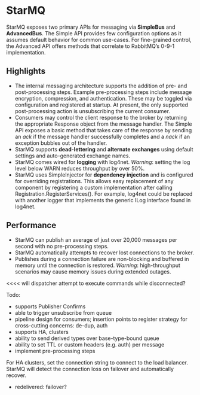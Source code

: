StarMQ
======

StarMQ exposes two primary APIs for messaging via **SimpleBus** and **AdvancedBus**. The Simple API provides few configuration options as it assumes default behavior for common use-cases. For fine-grained control, the Advanced API offers methods that correlate to RabbitMQ’s 0-9-1 implementation.

## Highlights
- The internal messaging architecture supports the addition of pre- and post-processing steps. Example pre-processing steps include message encryption, compression, and authentication. These may be toggled via configuration and registered at startup. At present, the only supported post-processing action is unsubscribing the current consumer.
- Consumers may control the client response to the broker by returning the appropriate Response object from the message handler. The Simple API exposes a basic method that takes care of the response by sending an _ack_ if the message handler successfully completes and a _nack_ if an exception bubbles out of the handler.
- StarMQ supports **dead-lettering** and **alternate exchanges** using default settings and auto-generated exchange names.
- StarMQ comes wired for **logging** with log4net. _Warning_: setting the log level below WARN reduces throughput by over 50%.
- StarMQ uses SimpleInjector for **dependency injection** and is configured for overriding registrations. This allows easy replacement of any component by registering a custom implementation after calling Registration.RegisterServices(). For example, log4net could be replaced with another logger that implements the generic ILog interface found in log4net.

## Performance
- StarMQ can publish an average of just over 20,000 messages per second with no pre-processing steps.
- StarMQ automatically attempts to recover lost connections to the broker.
- Publishes during a connection failure are non-blocking and buffered in memory until the connection is restored. _Warning_: high-throughput scenarios may cause memory issues during extended outages.

<<<< will dispatcher attempt to execute commands while disconnected?

Todo:
- supports Publisher Confirms
- able to trigger unsubscribe from queue
- pipeline design for consumers; insertion points to register strategy for cross-cutting concerns: de-dup, auth
- supports HA, clusters
- ability to send derived types over base-type-bound queue
- ability to set TTL or custom headers (e.g. auth) per message
- implement pre-processing steps

For HA clusters, set the connection string to connect to the load balancer. StarMQ will detect the connection loss on failover and automatically recover.

- redelivered: failover?
